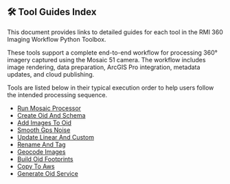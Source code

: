 ## 🛠 Tool Guides Index

This document provides links to detailed guides for each tool in the RMI 360 Imaging Workflow Python Toolbox.

These tools support a complete end-to-end workflow for processing 360° imagery captured using the Mosaic 51 camera.
The workflow includes image rendering, data preparation, ArcGIS Pro integration, metadata updates, and cloud publishing.

Tools are listed below in their typical execution order to help users follow the intended processing sequence.


- [Run Mosaic Processor](tools/run_mosaic_processor.md)
- [Create Oid And Schema](tools/create_oid_and_schema.md)
- [Add Images To Oid](tools/add_images_to_oid.md)
- [Smooth Gps Noise](tools/smooth_gps_noise.md)
- [Update Linear And Custom](tools/update_linear_and_custom.md)
- [Rename And Tag](tools/rename_and_tag.md)
- [Geocode Images](tools/geocode_images.md)
- [Build Oid Footprints](tools/build_oid_footprints.md)
- [Copy To Aws](tools/copy_to_aws.md)
- [Generate Oid Service](tools/generate_oid_service.md)
